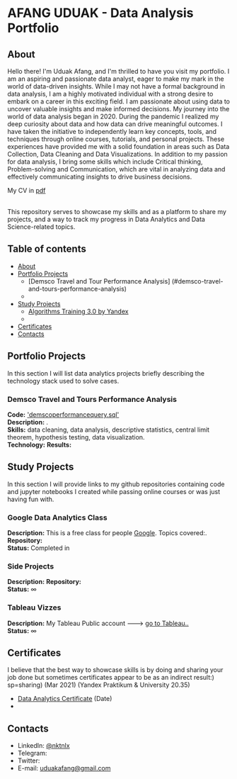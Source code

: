 # AFANG UDUAK - Data Analysis Portfolio 

## About

Hello there! I'm Uduak Afang, and I'm thrilled to have you visit my portfolio. I am an aspiring and passionate data analyst, eager to make my mark in the world of data-driven insights. While I may not have a formal background in data analysis, I am a highly motivated individual with a strong desire to embark on a career in this exciting field. I am passionate about using data to uncover valuable insights and make informed decisions. 
  My journey into the world of data analysis began in 2020. During the pandemic I realized my deep curiosity about data and how data can drive meaningful outcomes. I have taken the initiative to independently learn key concepts, tools, and techniques through online courses, tutorials, and personal projects.
		These experiences have provided me with a solid foundation in areas such as Data Collection, Data Cleaning and Data Visualizations.
		In addition to my passion for data analysis, I bring some skills which include Critical thinking, Problem-solving and Communication, which are vital in analyzing data and effectively communicating insights to drive business decisions.<p>

My CV in [pdf](https://github.com/UduakAfang/Portfolio/blob/main/Uduak%20Afang%20CV.pdf) 

<br>
This repository serves to showcase my skills and as a platform to share my projects, and a way to track my progress in Data Analytics and Data Science-related topics.  
<br>
  

## Table of contents
- [About](#about)
- [Portfolio Projects](#portfolio-projects)
	+ [Demsco Travel and Tour Performance Analysis] (#demsco-travel-and-tours-performance-analysis)
	+
- [Study Projects](#study-projects)
	+ [Algorithms Training 3.0 by Yandex](#algorithms-training-by-yandex)
	+ 
- [Certificates](#certificates)
- [Contacts](#contacts)

## Portfolio Projects
In this section I will list data analytics projects briefly describing the technology stack used to solve cases.

### Demsco Travel and Tours Performance Analysis
**Code:** ['demscoperformancequery.sql'](https://github.com/UduakAfang/Portfolio/blob/main/demscoperformancequery.sql)    
**Description:** .  
**Skills:** data cleaning, data analysis, descriptive statistics, central limit theorem, hypothesis testing, data visualization.  
**Technology:** 
**Results:** 

## Study Projects
In this section I will provide links to my github repositories containing code and jupyter notebooks I created while passing online courses or was just having fun with.


### Google Data Analytics Class
**Description:** This is a free class for people [Google](https://).
  Topics covered:.  
**Repository:**  
**Status:** Completed in  

### Side Projects
**Description:** 
**Repository:**  
**Status:** ∞ 

### Tableau Vizzes
**Description:** My Tableau Public account ---> [go to Tableau..](https://public.tableau.com/profile/nktn.lx#!/)  
**Status:** ∞  

## Certificates
I believe that the best way to showcase skills is by doing and sharing your job done but sometimes certificates appear to be as an indirect result:) sp=sharing) (Mar 2021) (Yandex Praktikum & University 20.35)
- [Data Analytics Certificate](link) (Date) 
- 

## Contacts
- LinkedIn: [@nktnlx](https://www.linkedin.com/in/uduakafang)
- Telegram: 
- Twitter: 
- E-mail: uduakafang@gmail.com

